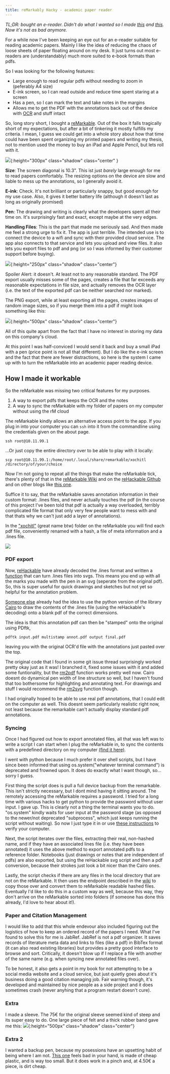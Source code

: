 ```yaml
---
title: reMarkably Hacky - academic paper reader
---
```


*TL;DR: bought an e-reader. Didn't do what I wanted so I made [this](https://github.com/lschwetlick/maxio/tree/master/tools) and [this](https://github.com/lschwetlick/rMsync). Now it's not as bad anymore.*

For a while now I've been keeping an eye out for an e-reader suitable for reading academic papers. 
Mainly I like the idea of reducing the chaos of loose sheets of paper floating around on my desk.
It just turns out most e-readers are (understandably) much more suited to e-book formats than pdfs. 

So I was looking for the following features:
- Large enough to read regular pdfs without needing to zoom in (peferably A4 size)
- E-ink screen, so I can read outside and reduce time spent staring at a screen
- Has a pen, so I can mark the text and take notes in the margins
- Allows me to get the PDF with the annotations back out of the device with [OCR](https://en.wikipedia.org/wiki/Optical_character_recognition) and stuff intact

So, long story short, I bought a [reMarkable](https://www.remarkable.com). Out of the box it falls tragically short of my expectations, but after a bit of tinkering it mostly fulfills my criteria. I mean, I guess we could get into a whole story about how that time could have been spent organizing my printed papers and writing my thesis, not to mention used the money to buy an iPad and Apple Pencil, but lets roll with it.

![]({{site.blog_url}}/resources/images/blog2/rM.jpg){:height="300px" class="shadow" class="center" }

**Size**: The screen diagonal is 10.3". This ist just *barely* large enough for me to read papers comfortably. The resizing options on the device are slow and liable to mess up the annotations, so I generally avoid it.

**E-ink**: Check. It's not brilliant or particularly snappy, but good enough for my use case. Also, it gives it better battery life (although it doesn't last as long as originally promised)

**Pen**: The drawing and writing is clearly what the developers spent all their time on. It's surprisingly fast and exact, except maybe at the very edges.

**Handling Files**: This is the part that made me seriously sad. And then made me feel a strong urge to fix it.
The app is just terrible. 
The intended use is to connect the device to a wifi and sync with their provided cloud service. The app also connects to that service and lets you upload and view files. It also lets you export files to pdf and png (or so I was informed by their customer support before buying).

![]({{site.blog_url}}/resources/images/blog2/rMSupport.png){:height="250px" class="shadow" class="center"}

Spoiler Alert: it doesn't. At least not to any reasonable standard. The PDF export usually misses some of the pages, creates a file that far exceeds any reasonable expectations in file size, and actually removes the OCR layer (i.e. the text of the exported pdf can be neither searched nor marked). 

The PNG export, while at least exporting all the pages, creates images of random image sizes, so if you merge them into a pdf if might look something like this:

![]({{site.blog_url}}/resources/images/blog2/pngsizes.png){:height="500px" class="shadow" class="center"}

All of this quite apart from the fact that I have no interest in storing my data on this company's cloud.

At this point I was half-conviced I would send it back and buy a small iPad with a pen (price point is not all that different). But I do like the e-ink screen and the fact that there are fewer distractions,  so here is the system I came up with to turn the reMarkable into an academic paper reading device.

## How I made it workable

So the reMarkable was missing two critical features for my purposes.

1. A way to export pdfs that keeps the OCR and the notes
2. A way to sync the reMarkable with my folder of papers on my computer without using the rM cloud

The reMarkable kindly allows an alternative access point to the app. If you plug in into your computer you can `ssh` into it from the commandline using the credentials given on the about page.

```
ssh root@10.11.99.1
```

...Or just copy the entire directory over to be able to play with it locally:

```
scp root@10.11.99.1:/home/root/.local/share/remarkable/xochitl /directory/of/your/choice
```

Now I'm not going to repeat all the things that make the reMarkable tick, there's plenty of that in the [reMarkable Wiki](http://remarkablewiki.com/) and on the [reHackable Github](https://github.com/reHackable) and on other blogs like [this one](http://blog.lucafluri.ch/2017-11-21/customizing-remarkableTablet).

Suffice it to say, that the reMarkable saves annotation information in their custom format: .lines files, and never actually touches the pdf (in the course of this project I've been told that pdf is actually a way overloaded, terribly complicated file format that only very few people want to mess with and that thats why we can't just add a layer of annotations). 

In the ["xochitl"](https://dragly.org/2017/12/01/developing-for-the-remarkable/index.html) (great name btw) folder on the reMarkable you will find each pdf file, conveniently renamed with a hash, a file of meta information and a .lines file.

![]({{site.blog_url}}/resources/images/blog2/rMFilestructure.png) 

### PDF export

Now, [reHackable](https://github.com/reHackable) have already decoded the .lines format and written a [function](https://github.com/reHackable/maxio/tree/master/tools) that can turn .lines files into svgs. This means you end up with all the marks you made with the pen in an svg (seperate from the original pdf). So, this is super useful for quick drawings and sketches but not yet so helpful for the annotation problem.

[Someone else](https://github.com/phil777/maxio) already had the idea to use the python version of the library [Cairo](https://cairographics.org/pycairo/) to draw the contents of the .lines file (using the reHackable's decoding) onto a blank pdf of the correct dimensions.

The idea is that this annotation pdf can then be "stamped" onto the original using PDftk,

```
pdftk input.pdf multistamp annot.pdf output final.pdf 
```

leaving you with the original OCR'd file with the annotations just pasted over the top.

The original code that I found in some git issue thread surprisingly worked pretty okay just as it was!
I branched  it, fixed some issues with it and added some funtionality, but the [rm2pdf](https://github.com/lschwetlick/maxio/tree/master/tools) function works pretty well now. Cairo doesnt do dynamical pen width of line structure so well, but I haven't found that too bothersome for highlighting and annotating text.
For drawings and stuff I would recommend the [rm2svg](https://github.com/lschwetlick/maxio/tree/master/tools) function though.

I had originally hoped to be able to use real pdf annotations, that I could edit on the computer as well. This doesnt seem particularly realistic right now, not least because the remarkable can't actually display standard pdf annotations. 

### Syncing

Once I had figured out how to export annotated files, all that was left was to write a script I can start when I plug the reMarkable in, to sync the contents with a predefined directory on my computer  [(find it here)](https://github.com/lschwetlick/rMsync). 

I went with python because I much prefer it over shell scripts, but I have since been informed that using os.system("whatever terminal command") is deprecated and frowned upon. It does do exactly what I want though, so... sorry I guess.

First thing the script does is pull a full device backup from the remarkable. This isn't strictly necessary, but I dont mind having it sitting around. 
The remotely accessing the reMarkable requires a password. I tried for a long time with various hacks to get python to provide the password without user input. I gave up. This is clearly not a thing the terminal wants you to do. 
"os.system" kindly waits for user input at the password stage (as opposed to the newer/not deprecated "subprocess", which just keeps running the script without waiting). So now I just type it in or use [these instructions](http://remarkablewiki.com/tech/ssh) to verify your computer.

Next, the script iterates over the files, extracting their real, non-hashed name, and if they have an associated lines file (i.e. they have been annotated) it uses the above method to export annotated pdfs to a reference folder.
Notebooks (just drawings or notes that are independent of pdfs) are also exported, but using the reHackable svg script and then a pdf conversion, because their strokes just look a bit nicer than the Cairo ones.

Lastly, the script checks if there are any files in the local directory that are not on the reMarkable. It then uses the endpoint described in the [wiki](http://remarkablewiki.com/tips/client) to copy those over and convert them to reMarkable readable hashed files. 
Eventually I'd like to do this in a custom way as well, because this way, they don't arrive on the reMarkable sorted into folders (if someone has done this already, I'd love to hear about it!).


### Paper and Citation Management
I would like to add that this whole endevour also included figuring out the logistics of how to keep an ordered record of the papers I need.
What I've found to solve this for me is JabRef. JabRef is not a pdf organizer. It saves records of literature meta data and links to files (like a pdf) in BibTex format (it can also read existing libraries) but provides a pretty good interface to browse and sort.
Critically, it doesn't blow up if I replace a file with another of the same name (e.g. when syncing new annotated files over).

To be honest, it also gets a point in my book for not attempting to be a social media website and a cloud service, but just quietly goes about it's business doing a good citation managing job.
Fair warning though, it's developed and maintained by nice people as a side project and it does sometimes crash (never anyhing that a program restart doesn't cure).

### Extra

I made a sleeve. The 75€ for the original sleeve seemed kind of steep and its super easy to do. One large piece of felt and a thick rubber band gave me this:
![]({{site.blog_url}}/resources/images/blog2/sleeve.jpg){:height="500px" class="shadow"  class="center"}

### Extra 2
I wanted a backup pen, because my posessions have an upsetting habit of being where I am not. 
[This one](https://www.amazon.de/gp/product/B06Y3F5W87/ref=oh_aui_detailpage_o03_s00?ie=UTF8&psc=1) feels bad in your hand, is made of cheap plastic, and is way too small. But it does work in a pinch and, at 4.50€ a piece, is dirt cheap.